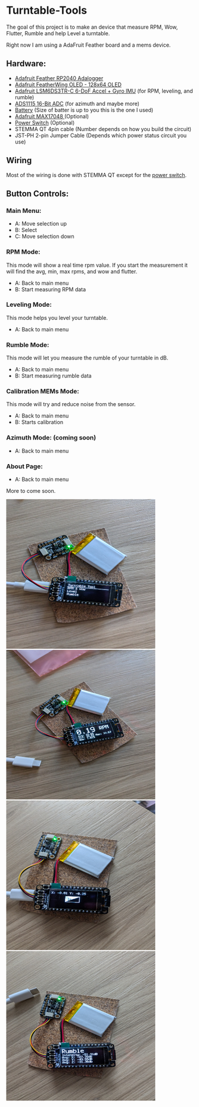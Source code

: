 # Turntable-Tools

The goal of this project is to make an device that measure RPM, Wow, Flutter, Rumble and help Level a turntable.

Right now I am using a AdaFruit Feather board and a mems device.

## Hardware:

- [Adafruit Feather RP2040 Adalogger](https://www.adafruit.com/product/5980)
- [Adafruit FeatherWing OLED - 128x64 OLED](https://www.adafruit.com/product/4650)
- [Adafruit LSM6DS3TR-C 6-DoF Accel + Gyro IMU](https://www.adafruit.com/product/4503) (for RPM, leveling, and rumble)
- [ADS1115 16-Bit ADC](https://www.adafruit.com/product/1085) (for azimuth and maybe more)
- [Battery](https://www.adafruit.com/product/4236) (Size of batter is up to you this is the one I used)
- [Adafruit MAX17048 ](https://www.adafruit.com/product/5580) (Optional)
- [Power Switch](https://www.adafruit.com/product/805) (Optional)
- STEMMA QT 4pin cable (Number depends on how you build the circuit)
- JST-PH 2-pin Jumper Cable (Depends which power status circuit you use)

## Wiring

Most of the wiring is done with STEMMA QT except for the [power switch](https://io.adafruit.com/blog/tip/2016/12/14/feather-power-switch/).


## Button Controls:

### Main Menu:

- A: Move selection up
- B: Select
- C: Move selection down

### RPM Mode:

This mode will show a real time rpm value. If you start the measurement it will find the avg, min, max rpms, and wow and flutter.

- A: Back to main menu
- B: Start measuring RPM data

### Leveling Mode:

This mode helps you level your turntable.

- A: Back to main menu

### Rumble Mode:

This mode will let you measure the rumble of your turntable in dB.

- A: Back to main menu
- B: Start measuring rumble data

### Calibration MEMs Mode:

This mode will try and reduce noise from the sensor.

- A: Back to main menu
- B: Starts calibration

### Azimuth Mode: (coming soon)

- A: Back to main menu

### About Page:

- A: Back to main menu

More to come soon.

<img src="./img/main_menu.jpg" height="400" width="400">
<img src="./img/rpm_mode.jpg" height="400" width="400">
<img src="./img/level_mode.jpg" height="400" width="400">
<img src="./img/rumble_mode.jpg" height="400" width="400">
